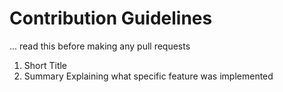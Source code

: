 # Contribution Guidelines

... read this before making any pull requests
1. Short Title
2. Summary Explaining what specific feature was implemented